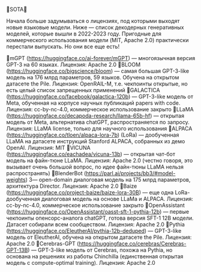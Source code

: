 🌸SOTA🌸

Начала больше задумываться о лицензиях, под которыми выходят новые языковые модели.
Ниже — список декодерных генеративных моделей, которые вышли в 2022-2023 году. Пригодные для коммерческого использования модели (MIT, Apache 2.0) практически перестали выпускать. Но они все еще есть!
 
🔹mGPT (https://huggingface.co/ai-forever/mGPT) — многоязычная версия GPT-3 на 60 языках. Лицензия: Apache 2.0
🔹BLOOM (https://huggingface.co/bigscience/bloom) — самая большая GPT-3-like модель на 176 млрд параметров, 59 языков. Обучена на открытом датасете the Pile. Лицензия: OpenRAIL-M, т.е. чекпоинты открытые, но есть целый список запрещенных применений
🔹GALACTICA (https://huggingface.co/facebook/galactica-120b) — GPT-3-like модель от Meta, обученная на корпусе научных публикаций papers with code. Лицензия: cc-by-nc-4.0, коммерческое использование закрыто
🔹LLaMA  (https://huggingface.co/decapoda-research/llama-65b-hf) — открытая модель от Meta, альтернатива chatGPT, распространяется по запросу. Лицензия: LLaMA license, только для научного использования
🔹ALPACA (https://huggingface.co/tloen/alpaca-lora-7b) (LoRa)  — дообученная LLaMA на датасете инструкций Stanford ALPACA, собранных из демо OpenAI. Лицензия: MIT
🔹VICUNA (https://huggingface.co/eachadea/vicuna-13b)  — открытая чат-бот модель на файн-тюне LLaMA. Лицензия: Apache 2.0 (честно говоря, это вызывает очень большой вопрос, по идее файн-тюны LLaMA нельзя распространять)
🔹BlenderBot (https://parl.ai/projects/bb3/#model-weights) 3— open-domain диалоговая модель на 175 млрд параметров, архитектура Director. Лицензия: Apache 2.0
🔹Baize (https://huggingface.co/project-baize/baize-lora-30B)  — еще одна LoRa-дообученная диалоговая модель на основе LLaMa и ALPACA. Лицензия: cc-by-nc-4.0, коммерческое использование закрыто
🔹OpenAssistant (https://huggingface.co/OpenAssistant/oasst-sft-1-pythia-12b)   — первые чекпоинты опенсорс-аналога chatGPT, готова версия SFT-1 12B модели. Датасет собирали всем сообществом. Лицензия: Apache 2.0
🔹Pythia (https://huggingface.co/EleutherAI/pythia-12b-deduped) — GPT-3-like модель от EleutherAI, обучена на открытом датасете the Pile. Лицензия: Apache 2.0
🔹Cerebras-GPT (https://huggingface.co/cerebras/Cerebras-GPT-13B) — GPT-3-like модель от Cerebras, похожа на Pythia, но основана на решениях из работы Chinchilla (единственная открытая модель с compute-optimal training). Лицензия: Apache 2.0

